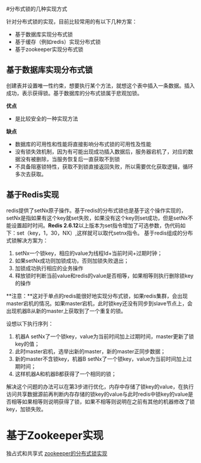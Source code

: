 #分布式锁的几种实现方式

针对分布式锁的实现，目前比较常用的有以下几种方案：

+ 基于数据库实现分布式锁
+ 基于缓存（例如redis）实现分布式锁
+ 基于zookeeper实现分布式锁

## 基于数据库实现分布式锁
创建表并设置唯一性约束，想要执行某个方法，就想这个表中插入一条数据。插入成功，表示获得锁。基于数据库的分布式锁属于悲观加锁。

**优点**

* 是比较安全的一种实现方法

**缺点**

* 数据库的可用性和性能将直接影响分布式锁的可用性及性能
* 没有锁失效机制，因为有可能出现成功插入数据后，服务器宕机了，对应的数据没有被删除，当服务恢复后一直获取不到锁
* 不具备阻塞锁特性，获取不到锁直接返回失败，所以需要优化获取逻辑，循环多次去获取。

## 基于Redis实现
redis提供了setNx原子操作。基于redis的分布式锁也是基于这个操作实现的，setNx是指如果有这个key就set失败，如果没有这个key则set成功，但是setNx不能设置超时时间。**Redis 2.6.12**以上版本为set指令增加了可选参数，伪代码如下：set（key，1，30，NX）,这样就可以取代setnx指令。
基于redis组成的分布式锁解决方案为：
1. setNx一个锁key，相应的value为线程Id+当前时间+过期时钟；
2. 如果setNx成功则加锁成功，否则加锁失败退出；
3. 加锁成功执行相应的业务操作
4. 释放锁时判断当前value和redis的value是否相等，如果相等则执行删除锁key的操作

**注意：**这对于单点的redis能很好地实现分布式锁，如果redis集群，会出现master宕机的情况。如果master宕机，此时锁key还没有同步到slave节点上，会出现机器B从新的master上获取到了一个重复的锁。

设想以下执行序列：
1. 机器A setNx了一个锁key，value为当前时间加上过期时间，master更新了锁key的值；
2. 此时master宕机，选举出新的master，新的master正同步数据；
3. 新的master不含锁key，机器B setNx了一个锁key，value为当前时间加上过期时间；
4. 这样机器A和机器B都获得了一个相同的锁；

解决这个问题的办法可以在第3步进行优化，内存中存储了锁key的value，在执行访问共享数据源前再判断内存存储的锁key的value与此时redis中锁key的value是否相等如果相等则说明获得了锁，如果不相等则说明在之前有其他的机器修改了锁key，加锁失败。

# 基于Zookeeper实现
独占式和共享式
[zookeeper的分布式锁实现](https://graduter.iteye.com/blog/2024190)

